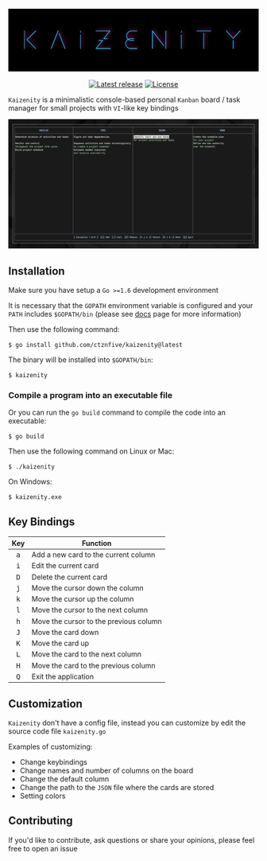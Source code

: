 ![logo](logo.png)

<p align="center">
<a href="https://github.com/ctznfive/kaizenity/releases/latest"><img src="https://img.shields.io/github/v/release/ctznfive/kaizenity" alt="Latest release" /></a>
<a href="https://github.com/ctznfive/kaizenity/blob/main/LICENSE"><img src="https://img.shields.io/github/license/ctznfive/kaizenity" alt="License" /></a>
</p>

`Kaizenity` is a minimalistic console-based personal `Kanban` board / task manager for small projects with `VI`-like key bindings

![screenshot](kaizenity.png)

## Installation
Make sure you have setup a `Go >=1.6` development environment

It is necessary that the `GOPATH` environment variable is configured and your `PATH` includes `$GOPATH/bin` (please see [docs](https://golang.org/doc/code#GOPATH) page for more information)

Then use the following command:

    $ go install github.com/ctznfive/kaizenity@latest

The binary will be installed into `$GOPATH/bin`:

    $ kaizenity
    
### Compile a program into an executable file

Or you can run the `go build` command to compile the code into an executable:

    $ go build
    
Then use the following command on Linux or Mac:

    $ ./kaizenity
    
On Windows:
    
    $ kaizenity.exe

## Key Bindings
| Key | Function |
|:---:| --- |
| <kbd>a</kbd> | Add a new card to the current column |
| <kbd>i</kbd> | Edit the current card |
| <kbd>D</kbd> | Delete the current card |
| <kbd>j</kbd> | Move the cursor down the column |
| <kbd>k</kbd> | Move the cursor up the column |
| <kbd>l</kbd> | Move the cursor to the next column |
| <kbd>h</kbd> | Move the cursor to the previous column |
| <kbd>J</kbd> | Move the card down |
| <kbd>K</kbd> | Move the card up |
| <kbd>L</kbd> | Move the card to the next column |
| <kbd>H</kbd> | Move the card to the previous column |
| <kbd>Q</kbd> | Exit the application |

## Customization
`Kaizenity` don't have a config file, instead you can customize by edit the source code file `kaizenity.go`

Examples of customizing:

- Change keybindings
- Change names and number of columns on the board
- Change the default column
- Change the path to the `JSON` file where the cards are stored
- Setting colors

## Contributing
If you'd like to contribute, ask questions or share your opinions, please feel free to open an issue

